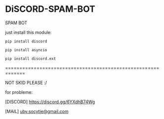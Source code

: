 # DiSCORD-SPAM-BOT
SPAM BOT 

just install this module:

```
pip install discord

pip install asyncio

pip install discord.ext
```

=============================================================

NOT SKID PLEASE :/

for probleme:

[DISCORD] https://discord.gg/6YXdhB74Wg

[MAIL] uby.socytie@gmail.com

